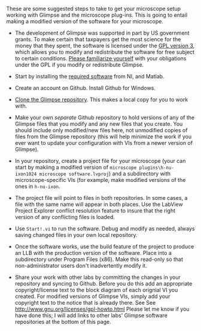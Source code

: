 These are some suggested steps to take to get your microscope setup working with Glimpse and the microscope plug-ins.  This is going to entail making a modified version of the software for your microscope. 

* The development of Glimpse was supported in part by US government grants.  To make certain that taxpayers get the most science for the money that they spent, the software is licensed under the [GPL version 3](http://www.gnu.org/licenses/gpl.txt), which allows you to modify and redistribute the software for free subject to certain conditions.  [Please familiarize yourself](http://www.gnu.org/licenses/quick-guide-gplv3.html) with your obligations under the GPL if you modify or redistribute Glimpse.

* Start by installing the [required software](https://github.com/gelles-brandeis/Glimpse/wiki/Glimpse-core#software-requirements) from NI, and Matlab.

* Create an account on Github.  Install Github for Windows.

* [Clone the Glimpse repository](github-windows://openRepo/https://github.com/gelles-brandeis/Glimpse).  This makes a local copy for you to work with.

* Make your own *separate* Github repository to hold versions of any of the Glimpse files that you modify and any new files that you create.  You should include only modified/new files here, not unmodified copies of files from the Glimpse repository (this will help minimize the work if you ever want to update your configuration with VIs from a newer version of Glimpse).

* In your repository, create a project file for your microscope (your can start by makiing a modified version of `microscope plugins\h-nu-ixon1024 microscope software.lvproj`) and a subdirectory with microscope-specific VIs (for example, make modified versions of the ones in `h-nu-ixon`. 

* The project file will point to files in both repositories.  In some cases, a file with the same name will appear in both places.  Use the LabView Project Explorer conflict resolution feature to insure that the right version of any conflicting files is loaded.

* Use `Start!.vi` to run the software.  Debug and modify as needed, always saving changed files in your own local repository.

* Once the software works, use the build feature of the project to produce an LLB with the production version of the software.  Place into a subdirectory under Program Files (x86).  Make this read-only so that non-administrator users don't inadvertently modify it.

* Share your work with other labs by committing the changes in your repository and syncing to Github.  Before you do this add an appropriate copyright/license text to the block diagram of each orignial VI you created.   For modified versions of Glimpse VIs, simply add your copyright text to the notice that is already there. See See http://www.gnu.org/licenses/gpl-howto.html  Please let me know if you have done this; I will add links to other labs' Glimpse software repositories at the bottom of this page.